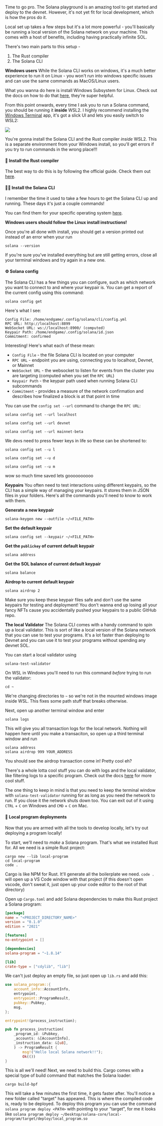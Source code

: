 Time to go pro. The Solana playground is an amazing tool to get started and deploy to the devnet. However, it's not yet fit for local development, which is how the pros do it. 

Local set up takes a few steps but it's a lot more powerful - you'll basically be running a local version of the Solana network on your machine. This comes with a host of benefits, including having practically infinite SOL.

There's two main parts to this setup - 
1. The Rust compiler
2. The Solana CLI 

**Windows users**
While the Solana CLI works on windows, it's a much better experience to run it on Linux - you won't run into windows specific issues and can use the same commands as MacOS/Linux users.

What you wanna do here is install Windows Subsystem for Linux. Check out the docs on how to do that [here](https://learn.microsoft.com/en-us/windows/wsl/install), they're super helpful. 

From this point onwards, every time I ask you to run a Solana command, you should be running it **inside** WSL2. I highly recommend installing the [Windows Terminal](https://apps.microsoft.com/store/detail/windows-terminal/9N0DX20HK701?hl=en-nz&gl=nz) app, it's got a slick UI and lets you easily switch to WSL2:

![](https://hackmd.io/_uploads/BJ7ZoX0No.png)

You're gonna install the Solana CLI and the Rust compiler *inside* WSL2. This is a separate environment from your Windows install, so you'll get errors if you try to run commands in the wrong place!!!

#### 🦀 Install the Rust compiler 
The best way to do this is by following the official guide. Check them out [here](https://www.rust-lang.org/tools/install).

#### 🏄‍♂️ Install the Solana CLI
I remember the time it used to take a few hours to get the Solana CLI up and running. These days it's just a couple commands!

You can find them for your specific operating system [here](https://docs.solana.com/cli/install-solana-cli-tools). 

**Windows users should follow the Linux install instructions!**

Once you're all done with install, you should get a version printed out instead of an error when your run
```
solana --version
```

If you're sure you've installed everything but are still getting errors, close all your terminal windows and try again in a new one.

#### ⚙ Solana config
The Solana CLI has a few things you can configure, such as which network you want to connect to and where your keypair is. You can get a report of the current config using this command:
```bash
solana config get
```

Here's what I see:
```
Config File: /home/endgame/.config/solana/cli/config.yml
RPC URL: http://localhost:8899
WebSocket URL: ws://localhost:8900/ (computed)
Keypair Path: /home/endgame/.config/solana/id.json
Commitment: confirmed
```

Interesting! Here's what each of these mean:
- `Config File` - the file Solana CLI is located on your computer
- `RPC URL` - endpoint you are using, connecting you to localhost, Devnet, or Mainnet
- `WebSocket URL` - the websocket to listen for events from the cluster you are targeting (computed when you set the `RPC URL`)
- `Keypair Path` - the keypair path used when running Solana CLI subcommands
- `Commitment` - provides a measure of the network confirmation and describes how finalized a block is at that point in time

You can use the `config set --url` command to change the `RPC URL`:
```
solana config set --url localhost

solana config set --url devnet

solana config set --url mainnet-beta
```

We devs need to press fewer keys in life so these can be shortened to:
```
solana config set --u l

solana config set --u d

solana config set --u m
```

wow so much time saved lets goooooooooo

**Keypairs**
You often need to test interactions using different keypairs, so the CLI has a simple way of managing your keypairs. It stores them in JSON files in your folders. Here's all the commands you'll need to know to work with them.

**Generate a new keypair**
```
solana-keygen new --outfile ~/<FILE_PATH>
```

**Set the default keypair**
```
solana config set --keypair ~/<FILE_PATH>
```

**Get the `publickey` of current default keypair**
```
solana address
```

**Get the SOL balance of current default keypair**
```
solana balance
```

**Airdrop to current default keypair**
```
solana airdrop 2
```

Make sure you keep these keypair files safe and don't use the same keypairs for testing and deployment! You don't wanna end up losing all your fancy NFTs cause you accidentally pushed your keypairs to a public GitHub repo.

**The local Validator**
The Solana CLI comes with a handy command to spin up a local validator. This is sort of like a local version of the Solana network that you can use to test your programs. It's a lot faster than deploying to Devnet and you can use it to test your programs without spending any devnet SOL.

You can start a local validator using
```
solana-test-validator
```

On WSL in Windows you'll need to run this command *before* trying to run the validator:
```
cd ~
```
We're changing directories to `~` so we're not in the mounted windows image inside WSL. This fixes some path stuff that breaks otherwise.

Next, open up another terminal window and enter 
```
solana logs
```

This will give you all transaction logs for the local network. Nothing will happen here until you make a transaciton, so open up a third terminal window and run 
```
solana address
solana airdrop 999 YOUR_ADDRESS
```
You should see the airdrop transaction come in! Pretty cool eh?

There's a whole lotta cool stuff you can do with logs and the local validator, like filtering logs to a specific program. Check out the docs [here](https://docs.solana.com/cli) for more cool stuff.

The one thing to keep in mind is that you need to keep the terminal window with `solana-test-validator` running for as long as you need the network to run. If you close it the network shuts down too. You can exit out of it using `CTRL` + `C` on Windows and `CMD` + `C` on Mac.

#### 🦾 Local program deployments
Now that you are armed with all the tools to develop locally, let's try out deploying a program locally!

To start, we'll need to *make* a Solana program. That's what we installed Rust for. All we need is a simple Rust project:

```
cargo new --lib local-program
cd local-program
code .
``` 

Cargo is like NPM for Rust. It'll generate all the boilerplate we need. `code .` will open up a VS Code window with that project (if this doesn't open vscode, don't sweat it, just open up your code editor to the root of that directory)

Open up `Cargo.toml` and add Solana dependencies to make this Rust project a Solana program:
```toml
[package]
name = "<PROJECT_DIRECTORY_NAME>"
version = "0.1.0"
edition = "2021"

[features]
no-entrypoint = []

[dependencies]
solana-program = "~1.8.14"

[lib]
crate-type = ["cdylib", "lib"]
```

We can't just deploy an empty file, so just open up `lib.rs` and add this:

```rs
use solana_program::{
    account_info::AccountInfo,
    entrypoint, 
    entrypoint::ProgramResult,
    pubkey::Pubkey,
    msg, 
};

entrypoint!(process_instruction);

pub fn process_instruction(
    _program_id: &Pubkey,
    _accounts: &[AccountInfo],
    _instruction_data: &[u8],
    ) -> ProgramResult {
        msg!("Hello local Solana network!!");
        Ok(())
}
```

This is all we'll need! Next, we need to build this. Cargo comes with a special type of build command that matches the Solana loader:
```
cargo build-bpf
```

This will take a few minutes the first time, it gets faster after. You'll notice a new folder called "target" has appeared. This is where the compiled code is, ready to be deployed. To deploy this program you can use the command `solana program deploy <PATH>` with <PATH> pointing to your "target", for me it looks like `solana program deploy ~/Desktop/solana-core/local-program/target/deploy/local_program.so`


